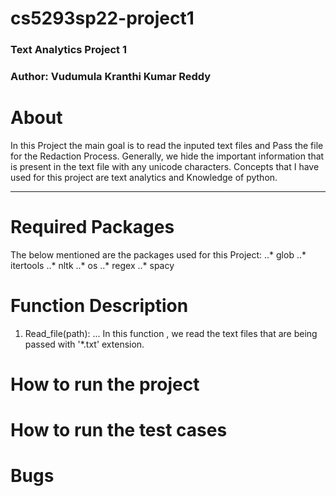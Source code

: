 # cs5293sp22-project1

### Text Analytics Project 1
### Author: Vudumula Kranthi Kumar Reddy

# About

In this Project the main goal is to read the inputed text files and Pass the file for the Redaction Process. Generally, we hide the important information that is present in the text file with any unicode characters. Concepts that I have used for this project are text analytics and Knowledge of python. 

---

# Required Packages

The below mentioned are the packages used for this Project:
..* glob
..* itertools
..* nltk
..* os
..* regex
..* spacy

# Function Description

1. Read_file(path): 
... In this function , we read the text files that are being passed with '*.txt' extension.  
# How to run the project

# How to run the test cases

# Bugs
